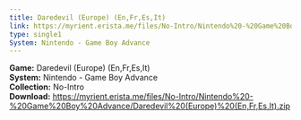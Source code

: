 ```yaml
---
title: Daredevil (Europe) (En,Fr,Es,It)
link: https://myrient.erista.me/files/No-Intro/Nintendo%20-%20Game%20Boy%20Advance/Daredevil%20(Europe)%20(En,Fr,Es,It).zip
type: single1
System: Nintendo - Game Boy Advance
---
```

<b>Game:</b> Daredevil (Europe) (En,Fr,Es,It)<br>
<b>System:</b> Nintendo - Game Boy Advance<br>
<b>Collection:</b> No-Intro<br>
<b>Download:</b> https://myrient.erista.me/files/No-Intro/Nintendo%20-%20Game%20Boy%20Advance/Daredevil%20(Europe)%20(En,Fr,Es,It).zip